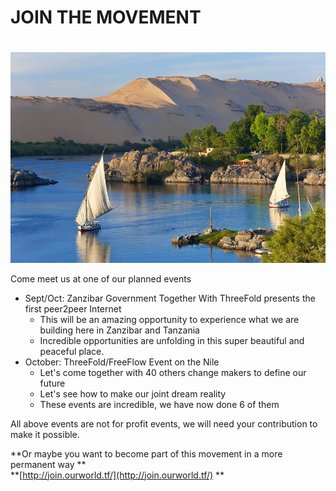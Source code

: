 

# JOIN THE MOVEMENT


# 



![alt_text](img/egypt_nile.png "image_tooltip")


Come meet us at one of our planned events



* Sept/Oct: Zanzibar Government Together With ThreeFold presents the first peer2peer Internet
    * This will be an amazing opportunity to experience what we are building here in Zanzibar and Tanzania
    * Incredible opportunities are unfolding in this super beautiful and peaceful place.
* October: ThreeFold/FreeFlow Event on the Nile
    * Let's come together with 40 others change makers to define our future
    * Let's see how to make our joint dream reality
    * These events are incredible, we have now done 6 of them

All above events are not for profit events, we will need your contribution to make it possible.

**Or maybe you want to become part of this movement in a more permanent way ** \
**[http://join.ourworld.tf/](http://join.ourworld.tf/) **

